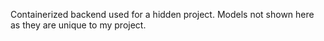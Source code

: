 Containerized backend used for a hidden project. Models not shown here as they are unique to my project. 
